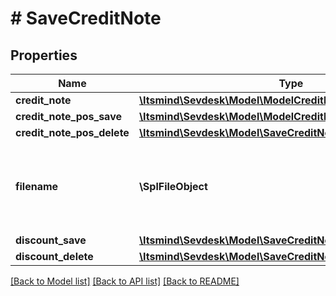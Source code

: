 # # SaveCreditNote

## Properties

Name | Type | Description | Notes
------------ | ------------- | ------------- | -------------
**credit_note** | [**\Itsmind\Sevdesk\Model\ModelCreditNote**](ModelCreditNote.md) |  |
**credit_note_pos_save** | [**\Itsmind\Sevdesk\Model\ModelCreditNotePos[]**](ModelCreditNotePos.md) |  | [optional]
**credit_note_pos_delete** | [**\Itsmind\Sevdesk\Model\SaveCreditNoteCreditNotePosDelete**](SaveCreditNoteCreditNotePosDelete.md) |  | [optional]
**filename** | **\SplFileObject** | Filename of a previously upload file which should be attached. | [optional]
**discount_save** | [**\Itsmind\Sevdesk\Model\SaveCreditNoteDiscountSave**](SaveCreditNoteDiscountSave.md) |  | [optional]
**discount_delete** | [**\Itsmind\Sevdesk\Model\SaveCreditNoteDiscountDelete**](SaveCreditNoteDiscountDelete.md) |  | [optional]

[[Back to Model list]](../../README.md#models) [[Back to API list]](../../README.md#endpoints) [[Back to README]](../../README.md)
